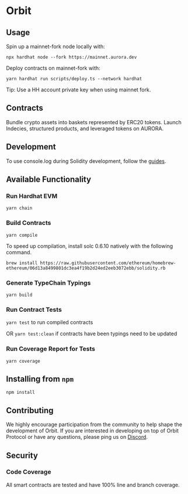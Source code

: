 
# Orbit

## Usage

Spin up a mainnet-fork node locally with:
```ssh
npx hardhat node --fork https://mainnet.aurora.dev
```

Deploy contracts on mainnet-fork with:
```ssh
yarn hardhat run scripts/deploy.ts --network hardhat
```

Tip: Use a HH account private key when using mainnet fork.

## Contracts
Bundle crypto assets into baskets represented by ERC20 tokens. Launch Indecies, structured products, and leveraged tokens on AURORA.

## Development

To use console.log during Solidity development, follow the [guides](https://hardhat.org/guides/hardhat-console.html).

## Available Functionality

### Run Hardhat EVM

`yarn chain`

### Build Contracts

`yarn compile`

To speed up compilation, install solc 0.6.10 natively with the following command.
```
brew install https://raw.githubusercontent.com/ethereum/homebrew-ethereum/06d13a8499801dc3ea4f19b2d24ed2eeb3072ebb/solidity.rb
```

### Generate TypeChain Typings

`yarn build`

### Run Contract Tests

`yarn test` to run compiled contracts

OR `yarn test:clean` if contracts have been typings need to be updated

### Run Coverage Report for Tests

`yarn coverage`

## Installing from `npm`

```
npm install
```

## Contributing
We highly encourage participation from the community to help shape the development of Orbit. If you are interested in developing on top of Orbit Protocol or have any questions, please ping us on [Discord](https://discord.gg/5M6ZBjXdan).

## Security

### Code Coverage

All smart contracts are tested and have 100% line and branch coverage.

